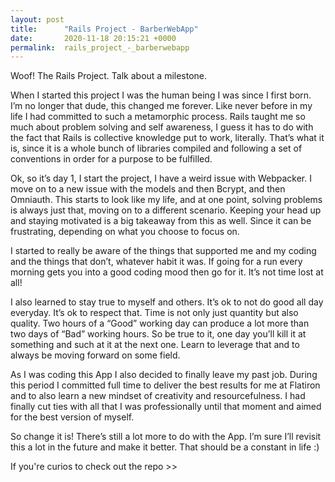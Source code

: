 ```yaml
---
layout: post
title:      "Rails Project - BarberWebApp"
date:       2020-11-18 20:15:21 +0000
permalink:  rails_project_-_barberwebapp
---
```



Woof! The Rails Project. Talk about a milestone. 

When I started this project I was the human being I was since I first born. I’m no longer that dude, this changed me forever. Like never before in my life I had committed to such a metamorphic process. Rails taught me so much about problem solving and self awareness, I guess it has to do with the fact that Rails is collective knowledge put to work, literally. That’s what it is, since it is a whole bunch of libraries compiled and following a set of conventions in order for a purpose to be fulfilled. 

Ok, so it’s day 1, I start the project, I have a weird issue with Webpacker. I move on to a new issue with the models and then Bcrypt, and then Omniauth. This starts to look like my life, and at one point, solving problems is always just that, moving on to a different scenario. Keeping your head up and staying motivated is a big takeaway from this as well. Since it can be frustrating, depending on what you choose to focus on. 

I started to really be aware of the things that supported me and my coding and the things that don’t, whatever habit it was. If going for a run every morning gets you into a good coding mood then go for it. It’s not time lost at all! 

I  also learned to stay true to myself and others. It’s ok to not do good all day everyday. It’s ok to respect that. Time is not only just quantity but also quality. Two hours of a “Good” working day can produce a lot more than two days of “Bad” working hours. So be true to it, one day you’ll kill it at something and such at it at the next one. Learn to leverage that and to always be moving forward on some field. 

As I was coding this App I also decided to finally leave my past job. During this period I committed full time to deliver the best results for me at Flatiron and to also learn a new mindset of creativity and resourcefulness. I had finally cut ties with all that I was professionally until that moment and aimed for the best version of myself.

So change it is! There’s still a lot more to do with the App. I’m sure I’ll revisit this a lot in the future and make it better. That should be a constant in life :)

If you're curios to check out the repo >>

[](https://github.com/raulsposito/barber_web_app)


